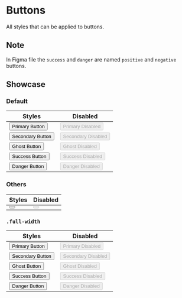 <script lang="ts">
    import IconMenu from "$lib/icons/IconMenu.svelte";
</script>

# Buttons

All styles that can be applied to buttons.

## Note

In Figma file the `success` and `danger` are named `positive` and `negative` buttons.

## Showcase

### Default

| Styles                                              | Disabled                                                       |
| --------------------------------------------------- | -------------------------------------------------------------- |
| <button class="primary">Primary Button</button>     | <button class="primary" disabled>Primary Disabled</button>     |
| <button class="secondary">Secondary Button</button> | <button class="secondary" disabled>Secondary Disabled</button> |
| <button class="ghost">Ghost Button</button>         | <button class="ghost" disabled>Ghost Disabled</button>         |
| <button class="success">Success Button</button>     | <button class="success" disabled>Success Disabled</button>     |
| <button class="danger">Danger Button</button>       | <button class="danger" disabled>Danger Disabled</button>       |

### Others

| Styles                                          | Disabled                                                 |
| ----------------------------------------------- | -------------------------------------------------------- |
| <button class="icon-only"><IconMenu /></button> | <button class="icon-only" disabled><IconMenu /></button> |

### `.full-width`

| Styles                                                         | Disabled                                                                  |
| -------------------------------------------------------------- | ------------------------------------------------------------------------- |
| <button class="primary full-width">Primary Button</button>     | <button class="primary full-width" disabled>Primary Disabled</button>     |
| <button class="secondary full-width">Secondary Button</button> | <button class="secondary full-width" disabled>Secondary Disabled</button> |
| <button class="ghost full-width">Ghost Button</button>         | <button class="ghost full-width" disabled>Ghost Disabled</button>         |
| <button class="success full-width">Success Button</button>     | <button class="success full-width" disabled>Success Disabled</button>     |
| <button class="danger full-width">Danger Button</button>       | <button class="danger full-width" disabled>Danger Disabled</button>       |
